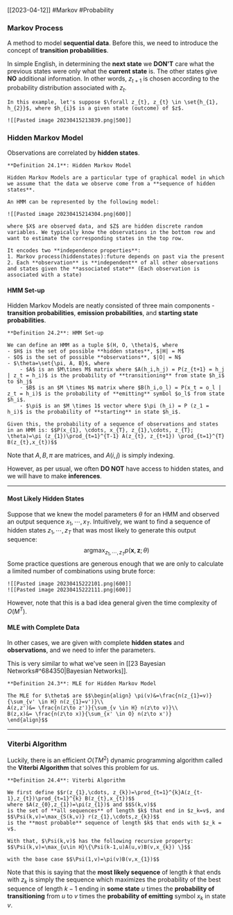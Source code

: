 [[2023-04-12]] #Markov #Probability 

### Markov Process
A method to model **sequential data**. Before this, we need to introduce the concept of **transition probabilities**.

In simple English, in determining the **next state** we **DON'T** care what the previous states were only what the **current state** is. The other states give **NO** additional information. In other words, $z_{t+1}$ is chosen according to the probability distribution associated with $z_{t}$.

```ad-example
In this example, let's suppose $\forall z_{t}, z_{t} \in \set{h_{1}, h_{2}}$, where $h_{i}$ is a given state (outcome) of $z$.

![[Pasted image 20230415213839.png|500]]
```

### Hidden Markov Model
Observations are correlated by **hidden states**.

```ad-important
**Definition 24.1**: Hidden Markov Model

Hidden Markov Models are a particular type of graphical model in which we assume that the data we observe come from a **sequence of hidden states**.

An HMM can be represented by the following model:

![[Pasted image 20230415214304.png|600]]

where $X$ are observed data, and $Z$ are hidden discrete random variables. We typically know the observations in the bottom row and want to estimate the corresponding states in the top row.

It encodes two **independence properties**:
1. Markov process(hiddenstates):future depends on past via the present
2. Each **observation** is **independent** of all other observations and states given the **associated state** (Each observation is associated with a state)
```

#### HMM Set-up
Hidden Markov Models are neatly consisted of three main components - **transition probabilities**, **emission probabilities**, and **starting state probabilities**.

```ad-important
**Definition 24.2**: HMM Set-up

We can define an HMM as a tuple $(H, O, \theta)$, where
- $H$ is the set of possible **hidden states**, $|H| = M$
- $O$ is the set of possible **observations**, $|O| = N$
- $\theta=\set{\pi, A, B}$, where
	- $A$ is an $M\times M$ matrix where $A(h_i,h_j) = P(z_{t+1} = h_j | z_t = h_i)$ is the probability of **transitioning** from state $h_i$ to $h_j$
	- $B$ is an $M \times N$ matrix where $B(h_i,o_l) = P(x_t = o_l | z_t = h_i)$ is the probability of **emitting** symbol $o_l$ from state $h_i$.
	- $\pi$ is an $M \times 1$ vector where $\pi (h_i) = P (z_1 = h_i)$ is the probability of **starting** in state $h_i$.

Given this, the probability of a sequence of observations and states in an HMM is: $$P(x_{1}, \cdots, x_{T}, z_{1},\cdots, z_{T}; \theta)=\pi (z_{1})\prod_{t=1}^{T-1} A(z_{t}, z_{t+1}) \prod_{t=1}^{T} B(z_{t},x_{t})$$
```

Note that $A, B, \pi$ are matrices, and $A(i,j)$ is simply indexing.

However, as per usual, we often **DO NOT** have access to hidden states, and we will have to make **inferences**.

---

#### Most Likely Hidden States
Suppose that we knew the model parameters $\theta$ for an HMM and observed an output sequence $x_1, \cdots, x_T$. Intuitively, we want to find a sequence of hidden states $z_{1}, \cdots, z_{T}$ that was most likely to generate this output sequence: $$\text{arg}\max_{z_{1}, \cdots, z_{T}}p(\mathbf{x}, \mathbf{z};\theta)$$Some practice questions are generous enough that we are only to calculate a limited number of combinations using brute force: 

```ad-example
![[Pasted image 20230415222101.png|600]]
![[Pasted image 20230415222111.png|600]]
```

However, note that this is a bad idea general given the time complexity of $O(M^T)$.

#### MLE with Complete Data
In other cases, we are given with complete **hidden states** and **observations**, and we need to infer the parameters.

This is very similar to what we've seen in [[23 Bayesian Networks#^684350|Bayesian Networks]].

```ad-important
**Definition 24.3**: MLE for Hidden Markov Model

The MLE for $\theta$ are $$\begin{align} \pi(v)&=\frac{n(z_{1}=v)}{\sum_{v' \in H} n(z_{1}=v')}\\
A(z,z')&= \frac{n(z\to z')}{\sum_{v \in H} n(z\to v)}\\
B(z,x)&= \frac{n(z\to x)}{\sum_{x' \in O} n(z\to x')}
\end{align}$$
```

---

### Viterbi Algorithm
Luckily, there is an efficient $O(TM^2)$ dynamic programming algorithm called the **Viterbi Algorithm** that solves this problem for us.

```ad-important
**Definition 24.4**: Viterbi Algorithm

We first define $$r(z_{1},\cdots, z_{k})=\prod_{t=1}^{k}A(z_{t-1},z_{t})\prod_{t=1}^{k} B(z_{t},x_{t})$$
where $A(z_{0},z_{1})=\pi(z_{1})$ and $$S(k,v)$$
is the set of **all sequences** of length $k$ that end in $z_k=v$, and $$\Psi(k,v)=\max_{S(k,v)} r(z_{1},\cdots,z_{k})$$
is the **most probable** sequence of length $k$ that ends with $z_k = v$.

With that, $\Psi(k,v)$ has the following recursive property: $$\Psi(k,v)=\max_{u\in H}\{\Psi(k-1,u)A(u,v)B(v,x_{k}) \}$$

with the base case $$\Psi(1,v)=\pi(v)B(v,x_{1})$$
```

Note that this is saying that the **most likely sequence** of length $k$ that ends with $z_k$ is simply the sequence which maximizes the probability of the best sequence of length $k − 1$ ending in **some state** $u$ times the **probability of transitioning** from $u$ to $v$ times the **probability of emitting** symbol $x_k$ in state $v$.

